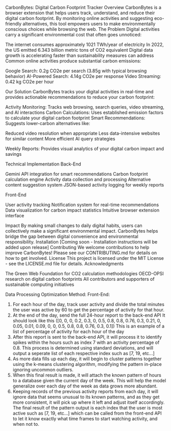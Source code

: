 CarbonBytes: Digital Carbon Footprint Tracker
Overview
CarbonBytes is a browser extension that helps users track, understand, and reduce their digital carbon footprint. By monitoring online activities and suggesting eco-friendly alternatives, this tool empowers users to make environmentally conscious choices while browsing the web.
The Problem
Digital activities carry a significant environmental cost that often goes unnoticed:

The internet consumes approximately 1021 TWh/year of electricity
In 2022, the US emitted 6.343 billion metric tons of CO2 equivalent
Digital data growth is accelerating faster than sustainability measures can address
Common online activities produce substantial carbon emissions:

Google Search: 0.2g CO2e per search (3.85g with typical browsing behavior)
AI-Powered Search: 4.14g CO2e per response
Video Streaming: 0.42 kg CO2e per hour



Our Solution
CarbonBytes tracks your digital activities in real-time and provides actionable recommendations to reduce your carbon footprint:

Activity Monitoring: Tracks web browsing, search queries, video streaming, and AI interactions
Carbon Calculations: Uses established emission factors to calculate your digital carbon footprint
Smart Recommendations: Suggests lower-carbon alternatives like:

Reduced video resolution when appropriate
Less data-intensive websites for similar content
More efficient AI query strategies


Weekly Reports: Provides visual analytics of your digital carbon impact and savings

Technical Implementation
Back-End

Gemini API integration for smart recommendations
Carbon footprint calculation engine
Activity data collection and processing
Alternative content suggestion system
JSON-based activity logging for weekly reports

Front-End

User activity tracking
Notification system for real-time recommendations
Data visualization for carbon impact statistics
Intuitive browser extension interface

Impact
By making small changes to daily digital habits, users can collectively make a significant environmental impact. CarbonBytes helps bridge the gap between digital convenience and environmental responsibility.
Installation
[Coming soon - Installation instructions will be added upon release]
Contributing
We welcome contributions to help improve CarbonBytes! Please see our CONTRIBUTING.md for details on how to get involved.
License
This project is licensed under the MIT License - see the LICENSE.md file for details.
Acknowledgments

The Green Web Foundation for CO2 calculation methodologies
OECD-OPSI research on digital carbon footprints
All contributors and supporters of sustainable computing initiatives

Data Processing Optimization Method:
Front-End: 
1. For each hour of the day, track user activity and divide the total minutes the user was active by 60 to get the percentage of activity for that hour. 
2. At the end of the day, send the full 24-hour report to the back-end API
It should look like this ([0, 0, 0, 0.2, 0.3, 0, 0.5, 0.8, 0.8, 0.76, 0.3, 0.21, 0, 0.05, 0.01, 0.09, 0, 0, 0.5, 0.8, 0.8, 0.76, 0.3, 0.1]) This is an example of a list of percentage of activity for each hour of the day
3. After this report is sent to the back-end API, it will process it to identify spikes within the hours such as index 7 with an activity percentage of 0.8. 
This process is determined using standard deviations, and will output a seperate list of each respective index such as [7, 19, etc...] 
4. As more data fills up each day, it will begin to cluster patterns together using the k-means clustering algorithm, modifying the pattern in-place ignoring uncommon outliers. 
5. When this final result is made, it will attach the known pattern of hours to a database given the current day of the week. This will help the model generalize over each day of the week as data grows more abundant.
6. Keeping records of the previous activity reports from each day, it will ignore data that seems unusual to its known patterns, and as they get more consistent, it will pick up where it left and adjust itself accordingly. 
The final result of the pattern output is each index that the user is most active such as [7, 19, etc...] which can be called from the front-end API to let it know exactly what time frames to start watching activity, and when not to. 